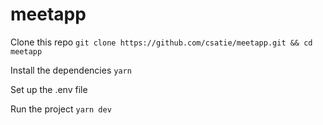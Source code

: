 # meetapp

Clone this repo
`git clone https://github.com/csatie/meetapp.git && cd meetapp`

Install the dependencies
`yarn`

Set up the .env file

Run the project
`yarn dev`
